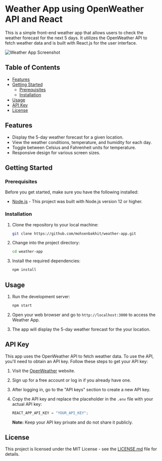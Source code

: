 # Weather App using OpenWeather API and React

This is a simple front-end weather app that allows users to check the weather forecast for the next 5 days. It utilizes the OpenWeather API to fetch weather data and is built with React.js for the user interface.

![Weather App Screenshot](weather-app-screenshot.png)

## Table of Contents

- [Features](#features)
- [Getting Started](#getting-started)
  - [Prerequisites](#prerequisites)
  - [Installation](#installation)
- [Usage](#usage)
- [API Key](#api-key)
- [License](#license)

## Features

- Display the 5-day weather forecast for a given location.
- View the weather conditions, temperature, and humidity for each day.
- Toggle between Celsius and Fahrenheit units for temperature.
- Responsive design for various screen sizes.

## Getting Started

### Prerequisites

Before you get started, make sure you have the following installed:

- [Node.js](https://nodejs.org/) - This project was built with Node.js version 12 or higher.

### Installation

1. Clone the repository to your local machine:

   ```bash
   git clone https://github.com/mohsenbakhit/weather-app.git
   ```

2. Change into the project directory:

   ```bash
   cd weather-app
   ```

3. Install the required dependencies:

   ```bash
   npm install
   ```

## Usage

1. Run the development server:

   ```bash
   npm start
   ```

2. Open your web browser and go to `http://localhost:3000` to access the Weather App.

3. The app will display the 5-day weather forecast for the your location.

## API Key

This app uses the OpenWeather API to fetch weather data. To use the API, you'll need to obtain an API key. Follow these steps to get your API key:

1. Visit the [OpenWeather](https://openweathermap.org/) website.
2. Sign up for a free account or log in if you already have one.
3. After logging in, go to the "API keys" section to create a new API key.
4. Copy the API key and replace the placeholder in the `.env` file with your actual API key:

   ```javascript
   REACT_APP_API_KEY = "YOUR_API_KEY";
   ```

   **Note:** Keep your API key private and do not share it publicly.

## License

This project is licensed under the MIT License - see the [LICENSE.md](LICENSE.md) file for details.
